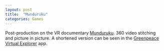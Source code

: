```yaml
---
layout: post
title:  "Munduruku"
categories: Games
---
```


Post-production on the VR documentary <a href="http://alchemyvr.com/productions/munduruku/" target="blank">Munduruku</a>. 360 video stitching and picture in picture.
A shortened version can be seen in the [Greenpeace Virtual Explorer][greenpeaceapp-download] app.

<!-- [munduruku-web]: <a href="http://alchemyvr.com/productions/munduruku/" target="blank">munduruku</a>
http://alchemyvr.com/productions/munduruku/ -->
[greenpeaceapp-download]: https://itunes.apple.com/gb/app/greenpeace-virtual-explorer/id1205140763?mt=8